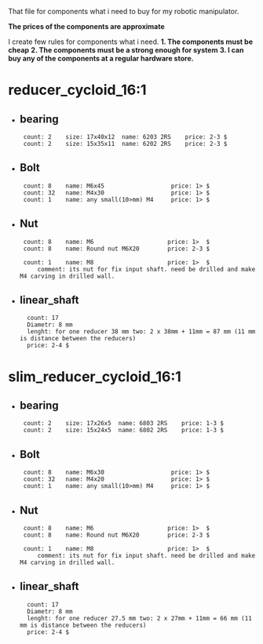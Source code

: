 That file for components what i need to buy for my robotic manipulator.

**The prices of the components are approximate**

I create few rules for components what i need.
    **1. The components must be cheap**
    **2. The components must be a strong enough for system**
    **3. I can buy any of the components at a regular hardware store.** 

# reducer_cycloid_16:1

 - ## bearing   

        count: 2    size: 17x40x12  name: 6203 2RS    price: 2-3 $
        count: 2    size: 15x35x11  name: 6202 2RS    price: 2-3 $

 - ## Bolt 

        count: 8    name: М6х45                   price: 1> $
        count: 32   name: M4x30                   price: 1> $
        count: 1    name: any small(10>mm) M4     price: 1> $

 - ## Nut

        count: 8    name: M6                     price: 1>  $
        count: 8    name: Round nut M6X20        price: 2-3 $

        count: 1    name: M8                     price: 1>  $  
            comment: its nut for fix input shaft. need be drilled and make M4 carving in drilled wall.
    
    

 - ## linear_shaft
         count: 17 
         Diametr: 8 mm 
         lenght: for one reducer 38 mm two: 2 x 38mm + 11mm = 87 mm (11 mm is distance between the reducers)
         price: 2-4 $

# slim_reducer_cycloid_16:1
 - ## bearing   

        count: 2    size: 17x26x5  name: 6803 2RS    price: 1-3 $
        count: 2    size: 15x24x5  name: 6802 2RS    price: 1-3 $

 - ## Bolt 

        count: 8    name: М6х30                   price: 1> $
        count: 32   name: M4x20                   price: 1> $
        count: 1    name: any small(10>mm) M4     price: 1> $

 - ## Nut

        count: 8    name: M6                     price: 1>  $
        count: 8    name: Round nut M6X20        price: 2-3 $

        count: 1    name: M8                     price: 1>  $  
            comment: its nut for fix input shaft. need be drilled and make M4 carving in drilled wall.
    
    

 - ## linear_shaft
         count: 17 
         Diametr: 8 mm 
         lenght: for one reducer 27.5 mm two: 2 x 27mm + 11mm = 66 mm (11 mm is distance between the reducers)
         price: 2-4 $